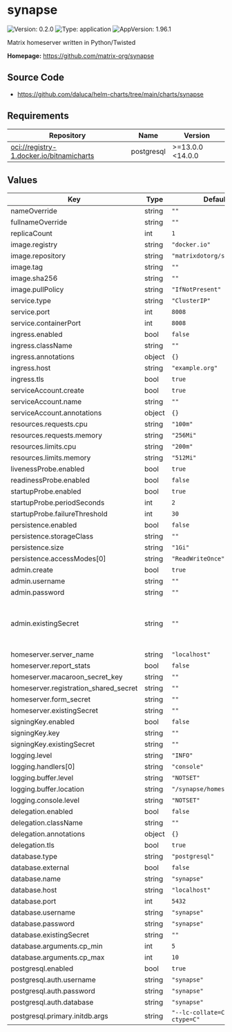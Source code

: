 # synapse

![Version: 0.2.0](https://img.shields.io/badge/Version-0.2.0-informational?style=flat-square) ![Type: application](https://img.shields.io/badge/Type-application-informational?style=flat-square) ![AppVersion: 1.96.1](https://img.shields.io/badge/AppVersion-1.96.1-informational?style=flat-square)

Matrix homeserver written in Python/Twisted

**Homepage:** <https://github.com/matrix-org/synapse>

## Source Code

* <https://github.com/daluca/helm-charts/tree/main/charts/synapse>

## Requirements

| Repository | Name | Version |
|------------|------|---------|
| <oci://registry-1.docker.io/bitnamicharts> | postgresql | >=13.0.0 <14.0.0 |

## Values

| Key | Type | Default | Description |
|-----|------|---------|-------------|
| nameOverride | string | `""` |  |
| fullnameOverride | string | `""` |  |
| replicaCount | int | `1` |  |
| image.registry | string | `"docker.io"` |  |
| image.repository | string | `"matrixdotorg/synapse"` |  |
| image.tag | string | `""` |  |
| image.sha256 | string | `""` |  |
| image.pullPolicy | string | `"IfNotPresent"` |  |
| service.type | string | `"ClusterIP"` |  |
| service.port | int | `8008` |  |
| service.containerPort | int | `8008` |  |
| ingress.enabled | bool | `false` |  |
| ingress.className | string | `""` |  |
| ingress.annotations | object | `{}` |  |
| ingress.host | string | `"example.org"` |  |
| ingress.tls | bool | `true` |  |
| serviceAccount.create | bool | `true` |  |
| serviceAccount.name | string | `""` |  |
| serviceAccount.annotations | object | `{}` |  |
| resources.requests.cpu | string | `"100m"` |  |
| resources.requests.memory | string | `"256Mi"` |  |
| resources.limits.cpu | string | `"200m"` |  |
| resources.limits.memory | string | `"512Mi"` |  |
| livenessProbe.enabled | bool | `true` |  |
| readinessProbe.enabled | bool | `false` |  |
| startupProbe.enabled | bool | `true` |  |
| startupProbe.periodSeconds | int | `2` |  |
| startupProbe.failureThreshold | int | `30` |  |
| persistence.enabled | bool | `false` |  |
| persistence.storageClass | string | `""` |  |
| persistence.size | string | `"1Gi"` |  |
| persistence.accessModes[0] | string | `"ReadWriteOnce"` |  |
| admin.create | bool | `true` |  |
| admin.username | string | `""` |  |
| admin.password | string | `""` |  |
| admin.existingSecret | string | `""` | secret must contain the keys `username` and `password` |
| homeserver.server_name | string | `"localhost"` |  |
| homeserver.report_stats | bool | `false` |  |
| homeserver.macaroon_secret_key | string | `""` |  |
| homeserver.registration_shared_secret | string | `""` |  |
| homeserver.form_secret | string | `""` |  |
| homeserver.existingSecret | string | `""` |  |
| signingKey.enabled | bool | `false` |  |
| signingKey.key | string | `""` |  |
| signingKey.existingSecret | string | `""` |  |
| logging.level | string | `"INFO"` |  |
| logging.handlers[0] | string | `"console"` |  |
| logging.buffer.level | string | `"NOTSET"` |  |
| logging.buffer.location | string | `"/synapse/homeserver.log"` |  |
| logging.console.level | string | `"NOTSET"` |  |
| delegation.enabled | bool | `false` |  |
| delegation.className | string | `""` |  |
| delegation.annotations | object | `{}` |  |
| delegation.tls | bool | `true` |  |
| database.type | string | `"postgresql"` |  |
| database.external | bool | `false` |  |
| database.name | string | `"synapse"` |  |
| database.host | string | `"localhost"` |  |
| database.port | int | `5432` |  |
| database.username | string | `"synapse"` |  |
| database.password | string | `"synapse"` |  |
| database.existingSecret | string | `""` |  |
| database.arguments.cp_min | int | `5` |  |
| database.arguments.cp_max | int | `10` |  |
| postgresql.enabled | bool | `true` |  |
| postgresql.auth.username | string | `"synapse"` |  |
| postgresql.auth.password | string | `"synapse"` |  |
| postgresql.auth.database | string | `"synapse"` |  |
| postgresql.primary.initdb.args | string | `"--lc-collate=C --lc-ctype=C"` |  |
